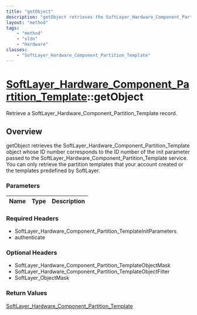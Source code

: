 ```yaml
---
title: "getObject"
description: "getObject retrieves the SoftLayer_Hardware_Component_Partition_Template object whose ID number corresponds to the ID num... "
layout: "method"
tags:
    - "method"
    - "sldn"
    - "Hardware"
classes:
    - "SoftLayer_Hardware_Component_Partition_Template"
---
```

# [SoftLayer_Hardware_Component_Partition_Template](/reference/services/SoftLayer_Hardware_Component_Partition_Template)::getObject

Retrieve a SoftLayer_Hardware_Component_Partition_Template record.


## Overview 
getObject retrieves the SoftLayer_Hardware_Component_Partition_Template object whose ID number corresponds to the ID number of the init parameter passed to the SoftLayer_Hardware_Component_Partition_Template service. You can only retrieve the partition templates that your account created or the templates predefined by SoftLayer. 

### Parameters 
|Name | Type | Description |
| --- | --- | --- |


### Required Headers
* SoftLayer_Hardware_Component_Partition_TemplateInitParameters
* authenticate

### Optional Headers
* SoftLayer_Hardware_Component_Partition_TemplateObjectMask
* SoftLayer_Hardware_Component_Partition_TemplateObjectFilter
* SoftLayer_ObjectMask

### Return Values
<a href='/reference/datatypes/SoftLayer_Hardware_Component_Partition_Template'>SoftLayer_Hardware_Component_Partition_Template </a>

